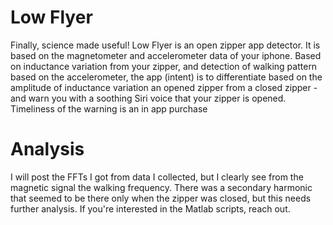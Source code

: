 # Low Flyer
Finally, science made useful!
Low Flyer is an open zipper app detector. It is based on the magnetometer and accelerometer data of your iphone.
Based on inductance variation from your zipper, and detection of walking pattern based on the accelerometer, the app (intent) is to differentiate based on the amplitude of inductance variation an opened zipper from a closed zipper - and warn you with a soothing Siri voice that your zipper is opened. Timeliness of the warning is an in app purchase

# Analysis
I will post the FFTs I got from data I collected, but I clearly see from the magnetic signal the walking frequency. There was a secondary harmonic that seemed to be there only when the zipper was closed, but this needs further analysis. If you're interested in the Matlab scripts, reach out.
